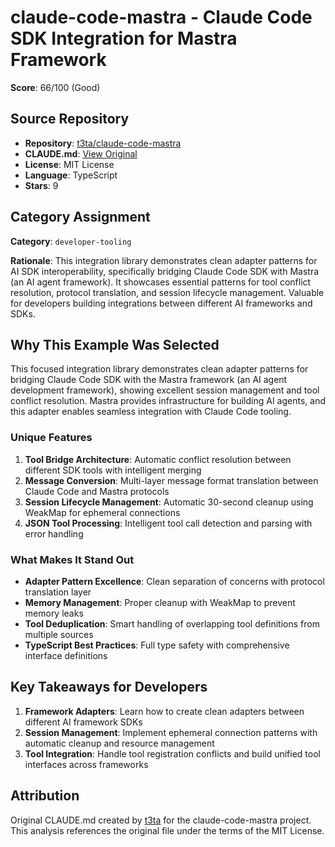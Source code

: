 # claude-code-mastra - Claude Code SDK Integration for Mastra Framework

**Score**: 66/100 (Good)

## Source Repository

- **Repository**: [t3ta/claude-code-mastra](https://github.com/t3ta/claude-code-mastra)
- **CLAUDE.md**: [View Original](https://github.com/t3ta/claude-code-mastra/blob/main/CLAUDE.md)
- **License**: MIT License
- **Language**: TypeScript
- **Stars**: 9

## Category Assignment

**Category**: `developer-tooling`

**Rationale**: This integration library demonstrates clean adapter patterns for AI SDK interoperability, specifically bridging Claude Code SDK with Mastra (an AI agent framework). It showcases essential patterns for tool conflict resolution, protocol translation, and session lifecycle management. Valuable for developers building integrations between different AI frameworks and SDKs.

## Why This Example Was Selected

This focused integration library demonstrates clean adapter patterns for bridging Claude Code SDK with the Mastra framework (an AI agent development framework), showing excellent session management and tool conflict resolution. Mastra provides infrastructure for building AI agents, and this adapter enables seamless integration with Claude Code tooling.

### Unique Features

1. **Tool Bridge Architecture**: Automatic conflict resolution between different SDK tools with intelligent merging
2. **Message Conversion**: Multi-layer message format translation between Claude Code and Mastra protocols
3. **Session Lifecycle Management**: Automatic 30-second cleanup using WeakMap for ephemeral connections
4. **JSON Tool Processing**: Intelligent tool call detection and parsing with error handling

### What Makes It Stand Out

- **Adapter Pattern Excellence**: Clean separation of concerns with protocol translation layer
- **Memory Management**: Proper cleanup with WeakMap to prevent memory leaks
- **Tool Deduplication**: Smart handling of overlapping tool definitions from multiple sources
- **TypeScript Best Practices**: Full type safety with comprehensive interface definitions

## Key Takeaways for Developers

1. **Framework Adapters**: Learn how to create clean adapters between different AI framework SDKs
2. **Session Management**: Implement ephemeral connection patterns with automatic cleanup and resource management
3. **Tool Integration**: Handle tool registration conflicts and build unified tool interfaces across frameworks

## Attribution

Original CLAUDE.md created by [t3ta](https://github.com/t3ta) for the claude-code-mastra project. This analysis references the original file under the terms of the MIT License.
